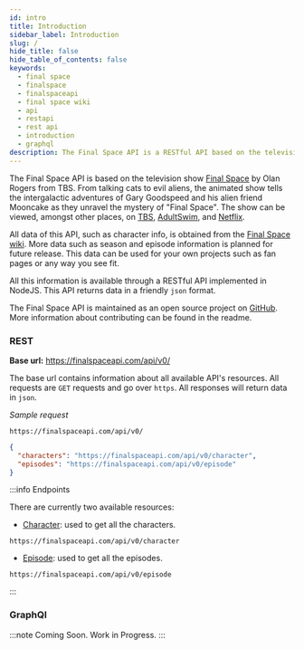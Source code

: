 ```yaml
---
id: intro
title: Introduction
sidebar_label: Introduction
slug: /
hide_title: false
hide_table_of_contents: false
keywords:
  - final space
  - finalspace
  - finalspaceapi
  - final space wiki
  - api
  - restapi
  - rest api
  - introduction
  - graphql
description: The Final Space API is a RESTful API based on the television show Final Space
---
```


The Final Space API is based on the television show [Final Space](https://en.wikipedia.org/wiki/Final_Space) by Olan Rogers from TBS. From talking cats to evil aliens, the animated show tells the intergalactic adventures of Gary Goodspeed and his alien friend Mooncake as they unravel the mystery of "Final Space". The show can be viewed, amongst other places, on [TBS](https://www.international.tbs.com/), [AdultSwim](https://www.adultswim.com/videos/final-space), and [Netflix](https://www.netflix.com/title/80174479).

All data of this API, such as character info, is obtained from the [Final Space wiki](https://final-space.fandom.com/wiki/Final_Space_Wiki). More data such as season and episode information is planned for future release. This data can be used for your own projects such as fan pages or any way you see fit.

All this information is available through a RESTful API implemented in NodeJS. This API returns data in a friendly `json` format.

The Final Space API is maintained as an open source project on [GitHub](https://github.com/lelouchB/final-space-api). More information about contributing can be found in the readme.

### REST
**Base url:** https://finalspaceapi.com/api/v0/

The base url contains information about all available API's resources.
All requests are `GET` requests and go over `https`. All responses will return data in `json`.

*Sample request*

```
https://finalspaceapi.com/api/v0/
```

```json
{
  "characters": "https://finalspaceapi.com/api/v0/character",
  "episodes": "https://finalspaceapi.com/api/v0/episode"
}
```


:::info Endpoints


There are currently two available resources:

- [Character](/docs/character): used to get all the characters.
  
```
https://finalspaceapi.com/api/v0/character
```

- [Episode](/docs/episode): used to get all the episodes.

```
https://finalspaceapi.com/api/v0/episode
```

:::

### GraphQl

:::note
Coming Soon. Work in Progress.
:::
